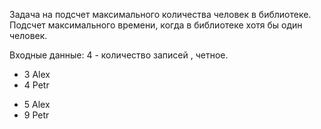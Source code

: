 Задача на подсчет максимального количества человек в библиотеке.
Подсчет максимального времени, когда в библиотеке хотя бы один человек.

Входные данные:
4 - количество записей , четное.

+ 3 Alex
+ 4 Petr
- 5 Alex
- 9 Petr
